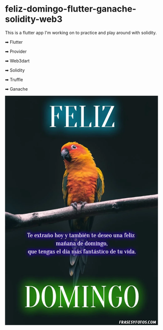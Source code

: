 # feliz-domingo-flutter-ganache-solidity-web3

This is a flutter app I'm working on to practice and play around with solidity.

➡ Flutter</p>
➡ Provider</p>
➡ Web3dart</p>
➡ Solidity</p>
➡ Truffle</p>
➡ Ganache</p>


![](photofeliz.jpg)
